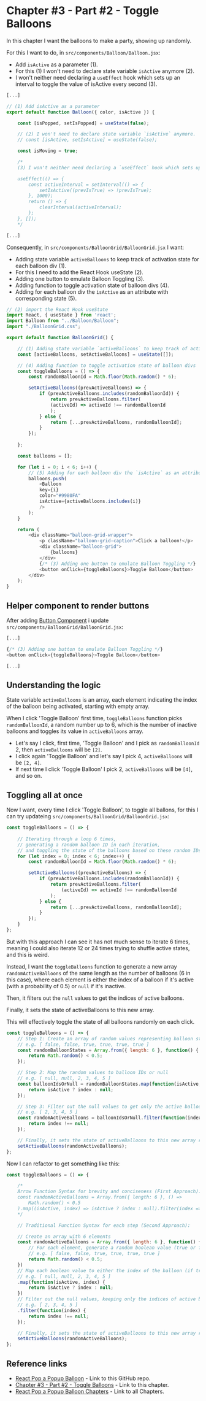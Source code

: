 # Chapter #3 - Part #2 - Toggle Balloons

In this chapter I want the balloons to make a party, showing up randomly.

For this I want to do, in `src/components/Balloon/Balloon.jsx`:

- Add `isActive` as a parameter (1).
- For this (1) I won't need to declare state variable `isActive` anymore (2).
- I won't neither need declaring a `useEffect` hook which sets up an interval to toggle the value of isActive every second (3).

```js
[...]

// (1) Add isActive as a parameter
export default function Balloon({ color, isActive }) {

    const [isPopped, setIsPopped] = useState(false); 

    // (2) I won't need to declare state variable `isActive` anymore.
    // const [isActive, setIsActive] = useState(false);

    const isMoving = true;

    /*
    (3) I won't neither need declaring a `useEffect` hook which sets up an interval to toggle the value of isActive every second.

    useEffect(() => {
        const activeInterval = setInterval(() => {
            setIsActive((prevIsTrue) => !prevIsTrue);
        }, 1000);
        return () => {
            clearInterval(activeInterval);
        };
    }, []);
    */

[...]
```

Consequently, in `src/components/BalloonGrid/BalloonGrid.jsx` I want:

- Adding state variable `activeBalloons` to keep track of activation state for each balloon div (1).
- For this I need to add the React Hook useState (2).
- Adding one button to emulate Balloon Toggling (3).
- Adding function to toggle activation state of balloon divs (4).
- Adding for each balloon div the `isActive` as an attribute with corresponding state (5).

```js
// (2) import the React Hook useState
import React, { useState } from 'react'; 
import Balloon from "../Balloon/Balloon";
import "./BalloonGrid.css";

export default function BalloonGrid() {

    // (1) Adding state variable `activeBalloons` to keep track of activation state for each balloon div
    const [activeBalloons, setActiveBalloons] = useState([]);

    // (4) Adding function to toggle activation state of balloon divs
    const toggleBalloons = () => {
        const randomBalloonId = Math.floor(Math.random() * 6);

        setActiveBalloons((prevActiveBalloons) => {
            if (prevActiveBalloons.includes(randomBalloonId)) {
                return prevActiveBalloons.filter(
                (activeId) => activeId !== randomBalloonId
                );
            } else {
                return [...prevActiveBalloons, randomBalloonId];
            }
        });
        
    };

    const balloons = [];

    for (let i = 0; i < 6; i++) {
        // (5) Adding for each balloon div the `isActive` as an attribute with corresponding state
        balloons.push(
            <Balloon
            key={i}
            color="#9980FA"
            isActive={activeBalloons.includes(i)}
            />
        );
    }

    return (
        <div className="balloon-grid-wrapper">
            <p className="balloon-grid-caption">Click a balloon!</p>
            <div className="balloon-grid">
                {balloons}
            </div>
            {/* (3) Adding one button to emulate Balloon Toggling */}
            <button onClick={toggleBalloons}>Toggle Balloon</button>
        </div>
    );
}
```

## Helper component to render buttons

After adding [Button Component](https://github.com/qbreis/react-pop-a-popup-balloon/tree/main-chapter-03-part-2/src/components/Button) i update `src/components/BalloonGrid/BalloonGrid.jsx`:

```js
[...]

{/* (3) Adding one button to emulate Balloon Toggling */}
<button onClick={toggleBalloons}>Toggle Balloon</button>

[...]
```

## Understanding the logic

State variable `activeBalloons` is an array, each element indicating the index of the balloon being activated, starting with empty array.

When I click 'Toggle Balloon' first time, `toggleBalloons` function picks `randomBalloonId`, a random number up to 6, which is the number of inactive balloons and toggles its value in `activeBalloons` array.

- Let's say I click, first time, 'Toggle Balloon' and I pick as `randomBalloonId` 2, then `activeBalloons` will be `[2]`.
- I click again 'Toggle Balloon' and let's say I pick 4, `activeBalloons` will be `[2, 4]`.
- If next time I click 'Toggle Balloon' I pick 2, `activeBalloons` will be `[4]`, and so on.

## Toggling all at once

Now I want, every time I click 'Toggle Balloon', to toggle all ballons, for this I can try updateing `src/components/BalloonGrid/BalloonGrid.jsx`:

```js
const toggleBalloons = () => {
        
    // Iterating through a loop 6 times, 
    // generating a random balloon ID in each iteration, 
    // and toggling the state of the balloons based on these random IDs.
    for (let index = 0; index < 6; index++) {
        const randomBalloonId = Math.floor(Math.random() * 6);

        setActiveBalloons((prevActiveBalloons) => {
            if (prevActiveBalloons.includes(randomBalloonId)) {
                return prevActiveBalloons.filter(
                    (activeId) => activeId !== randomBalloonId
                );
            } else {
                return [...prevActiveBalloons, randomBalloonId];
            }
        });
    }
};
```

But with this approach I can see it has not much sense to iterate 6 times, meaning I could also iterate 12 or 24 times trying to shuffle active states, and this is weird.

Instead, I want the `toggleBalloons` function to generate a new array `randomActiveBalloons` of the same length as the number of balloons (6 in this case), where each element is either the index of a balloon if it's active (with a probability of 0.5) or `null` if it's inactive.

Then, it filters out the `null` values to get the indices of active balloons.

Finally, it sets the state of activeBalloons to this new array.

This will effectively toggle the state of all balloons randomly on each click.

```js
const toggleBalloons = () => {
    // Step 1: Create an array of random values representing balloon states (active or inactive)
    // e.g. [ false, false, true, true, true, true ]
    const randomBalloonStates = Array.from({ length: 6 }, function() {
        return Math.random() < 0.5;
    });

    // Step 2: Map the random values to balloon IDs or null
    // e.g. [ null, null, 2, 3, 4, 5 ]
    const balloonIdsOrNull = randomBalloonStates.map(function(isActive, index) {
        return isActive ? index : null;
    });

    // Step 3: Filter out the null values to get only the active balloon IDs
    // e.g. [ 2, 3, 4, 5 ]
    const randomActiveBalloons = balloonIdsOrNull.filter(function(index) {
        return index !== null;
    });

    // Finally, it sets the state of activeBalloons to this new array randomActiveBalloons
    setActiveBalloons(randomActiveBalloons);
};
```

Now I can refactor to get something like this:

```js
const toggleBalloons = () => {

    /*
    Arrow Function Syntax for brevity and conciseness (First Approach):
    const randomActiveBalloons = Array.from({ length: 6 }, () =>
        Math.random() < 0.5
    ).map((isActive, index) => isActive ? index : null).filter(index => index !== null);
    */

    // Traditional Function Syntax for each step (Second Approach):

    // Create an array with 6 elements
    const randomActiveBalloons = Array.from({ length: 6 }, function() {
        // For each element, generate a random boolean value (true or false)
        // e.g. [ false, false, true, true, true, true ]
        return Math.random() < 0.5;
    })
    // Map each boolean value to either the index of the balloon (if true) or null (if false)
    // e.g. [ null, null, 2, 3, 4, 5 ]
    .map(function(isActive, index) {
        return isActive ? index : null;
    })
    // Filter out the null values, keeping only the indices of active balloons
    // e.g. [ 2, 3, 4, 5 ]
    .filter(function(index) {
        return index !== null;
    });

    // Finally, it sets the state of activeBalloons to this new array randomActiveBalloons
    setActiveBalloons(randomActiveBalloons);
};
```

## Reference links

- [React Pop a Popup Balloon](https://github.com/qbreis/react-pop-a-popup-balloon/) - Link to this GitHub repo.
- [Chapter #3 - Part #2 - Toggle Balloons](https://github.com/qbreis/react-pop-a-popup-balloon/tree/main-chapter-03-part-2) - Link to this chapter.
- [React Pop a Popup Balloon Chapters](https://github.com/qbreis/react-pop-a-popup-balloon/tree/main/documentation/walkthrough) - Link to all Chapters.